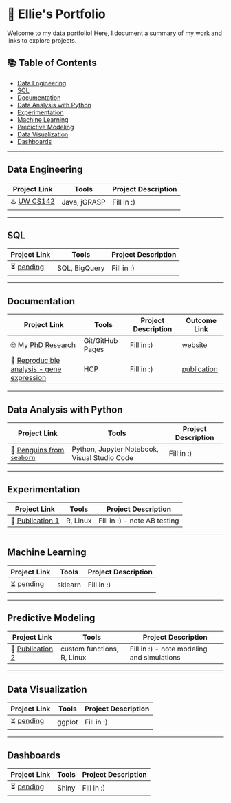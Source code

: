 # 🎨 Ellie's Portfolio

Welcome to my data portfolio! Here, I document a summary of my work and links to explore projects. 

## 📚 Table of Contents  

- [Data Engineering](#data-engineering)
- [SQL](#sql)
- [Documentation](#documentation)
- [Data Analysis with Python](#data-analysis-with-python)
- [Experimentation](#experimentation)
- [Machine Learning](#machine-learning)
- [Predictive Modeling](#predictive-modeling)
- [Data Visualization](#data-visualization)
- [Dashboards](#dashboards)

***

## Data Engineering

| Project Link | Tools | Project Description | 
|---|---|---|
| ♨️ [UW CS142](https://github.com/etaagen/UW-CS142/blob/main/README.md) | Java, jGRASP | Fill in :) |

***

## SQL   

| Project Link | Tools | Project Description | 
|---|---|---|
| ⏳ [pending](https://github.com/etaagen?tab=repositories) | SQL, BigQuery | Fill in :) |

***

## Documentation   

| Project Link | Tools | Project Description | Outcome Link |
|---|---|---|---|
| 🤓 [My PhD Research](https://github.com/etaagen/etaagen.github.io) | Git/GitHub Pages | Fill in :) | [website](https://etaagen.github.io) |
| 📓 [Reproducible analysis - gene expression](https://github.com/etaagen/Taagen_2021_TPG/blob/main/supplementary_4/script_S4.md) | HCP | Fill in :) | [publication](https://doi.org/10.1002/tpg2.20106) |

***

## Data Analysis with Python  

| Project Link | Tools | Project Description | 
|---|---|---|
| 🧊 [Penguins from `seaborn`](https://github.com/etaagen/python-projects/blob/main/penguinProject.ipynb) | Python, Jupyter Notebook, Visual Studio Code | Fill in :) |

***

## Experimentation   

| Project Link | Tools | Project Description | 
|---|---|---|
| 🧬 [Publication 1](https://github.com/etaagen/Taagen_2021_TPG/blob/main/README.md) | R, Linux | Fill in :) - note AB testing |

***

## Machine Learning 

| Project Link | Tools | Project Description | 
|---|---|---|
| ⏳ [pending](https://github.com/etaagen?tab=repositories) | sklearn | Fill in :) |

***

## Predictive Modeling   

| Project Link | Tools | Project Description | 
|---|---|---|
| 🎯 [Publication 2](https://github.com/etaagen/dissertation_chapter_4/blob/main/README.md) | custom functions, R, Linux | Fill in :) - note modeling and simulations |  

***

## Data Visualization   

| Project Link | Tools | Project Description | 
|---|---|---|
| ⏳ [pending](https://github.com/etaagen?tab=repositories) | ggplot | Fill in :) |  

***

## Dashboards 

| Project Link | Tools | Project Description | 
|---|---|---|
| ⏳ [pending](https://github.com/etaagen?tab=repositories) | Shiny | Fill in :) |
